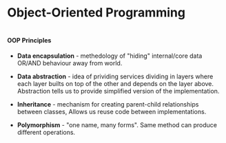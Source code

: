 <h1>Object-Oriented Programming<h1>

<h4>OOP Principles</h4>

* **Data encapsulation** - methedology of "hiding" internal/core data OR/AND
    behaviour away from world.

* **Data abstraction** - idea of prividing services dividing in layers where
    each layer builts on top of the other and depends on the layer above.
    Abstraction tells us to provide simplified version of the implementation.

* **Inheritance** - mechanism for creating parent-child relationships between
    classes, Allows us reuse code between implementations. 

* **Polymorphism** - "one name, many forms". Same method can produce different
    operations. 

